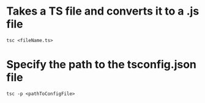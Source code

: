 # Takes a TS file and converts it to a .js file
`tsc <fileName.ts>`

# Specify the path to the tsconfig.json file
`tsc -p <pathToConfigFile>`